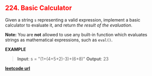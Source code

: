 <h2 style="color:#F00;">224. Basic Calculator</h2>

Given a string `s` representing a valid expression, implement a basic calculator to evaluate it, and return _the result of the evaluation_.

**Note:** You are **not** allowed to use any built-in function which evaluates strings as mathematical expressions, such as `eval()`.

**EXAMPLE**
>**Input**: s = "(1+(4+5+2)-3)+(6+8)"
**Output**: 23

**[leetcode url](https://leetcode.com/problems/basic-calculator/description)**